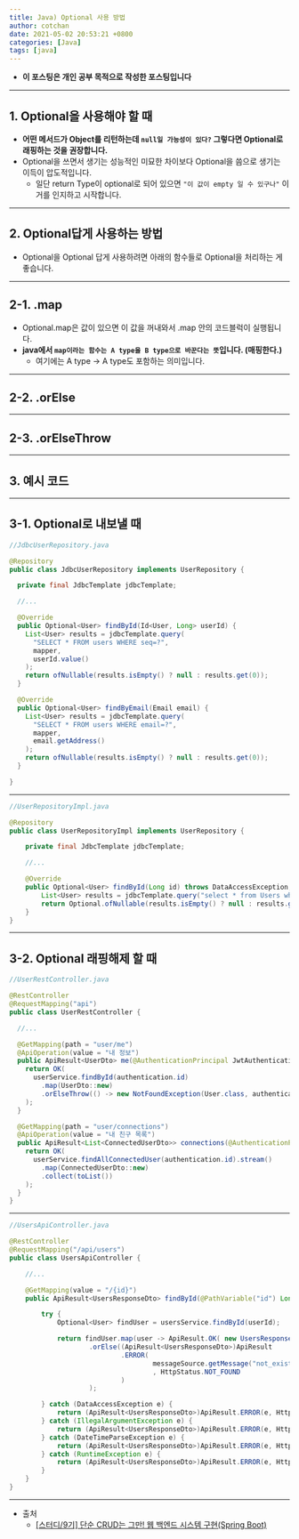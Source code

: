 ```yaml
---
title: Java) Optional 사용 방법
author: cotchan 
date: 2021-05-02 20:53:21 +0800 
categories: [Java]
tags: [java] 
---
```


+ **이 포스팅은 개인 공부 목적으로 작성한 포스팅입니다**

---

## 1. Optional을 사용해야 할 때

+ **어떤 메서드가 Object를 리턴하는데 `null일 가능성이 있다?` 그렇다면 Optional로 래핑하는 것을 권장합니다.**
+ Optional을 쓰면서 생기는 성능적인 미묘한 차이보다 Optional을 씀으로 생기는 이득이 압도적입니다.
  + 일단 return Type이 optional로 되어 있으면 `"이 값이 empty 일 수 있구나"` 이거를 인지하고 시작합니다.


---

## 2. Optional답게 사용하는 방법

+ Optional을 Optional 답게 사용하려면 아래의 함수들로 Optional을 처리하는 게 좋습니다.

---

## 2-1. .map

+ Optional.map은 값이 있으면 이 값을 꺼내와서 .map 안의 코드블럭이 실행됩니다.
+ **java에서 `map이라는 함수는 A type을 B type으로 바꾼다는 뜻`입니다. (매핑한다.)**
  + 여기에는 A type → A type도 포함하는 의미입니다. 

---

## 2-2. .orElse

---

## 2-3. .orElseThrow

---

## 3. 예시 코드

---

## 3-1. Optional로 내보낼 때 

```java
//JdbcUserRepository.java

@Repository
public class JdbcUserRepository implements UserRepository {

  private final JdbcTemplate jdbcTemplate;

  //...

  @Override
  public Optional<User> findById(Id<User, Long> userId) {
    List<User> results = jdbcTemplate.query(
      "SELECT * FROM users WHERE seq=?",
      mapper,
      userId.value()
    );
    return ofNullable(results.isEmpty() ? null : results.get(0));
  }

  @Override
  public Optional<User> findByEmail(Email email) {
    List<User> results = jdbcTemplate.query(
      "SELECT * FROM users WHERE email=?",
      mapper,
      email.getAddress()
    );
    return ofNullable(results.isEmpty() ? null : results.get(0));
  }

}
```

---

```java
//UserRepositoryImpl.java

@Repository
public class UserRepositoryImpl implements UserRepository {

    private final JdbcTemplate jdbcTemplate;

    //...

    @Override
    public Optional<User> findById(Long id) throws DataAccessException, DateTimeParseException {
        List<User> results = jdbcTemplate.query("select * from Users where seq = ?", userMapper, id);
        return Optional.ofNullable(results.isEmpty() ? null : results.get(0));
    }
}
```

---

## 3-2. Optional 래핑해제 할 때

```java
//UserRestController.java

@RestController
@RequestMapping("api")
public class UserRestController {

  //...

  @GetMapping(path = "user/me")
  @ApiOperation(value = "내 정보")
  public ApiResult<UserDto> me(@AuthenticationPrincipal JwtAuthentication authentication) {
    return OK(
      userService.findById(authentication.id)
        .map(UserDto::new)
        .orElseThrow(() -> new NotFoundException(User.class, authentication.id))
    );
  }

  @GetMapping(path = "user/connections")
  @ApiOperation(value = "내 친구 목록")
  public ApiResult<List<ConnectedUserDto>> connections(@AuthenticationPrincipal JwtAuthentication authentication) {
    return OK(
      userService.findAllConnectedUser(authentication.id).stream()
        .map(ConnectedUserDto::new)
        .collect(toList())
    );
  }
}
```

---

```java
//UsersApiController.java

@RestController
@RequestMapping("/api/users")
public class UsersApiController {

    //...

    @GetMapping(value = "/{id}")
    public ApiResult<UsersResponseDto> findById(@PathVariable("id") Long userId) {

        try {
            Optional<User> findUser = usersService.findById(userId);

            return findUser.map(user -> ApiResult.OK( new UsersResponseDto(user)))
                    .orElse((ApiResult<UsersResponseDto>)ApiResult
                            .ERROR(
                                    messageSource.getMessage("not_existed_user", null, Locale.getDefault())
                                    , HttpStatus.NOT_FOUND
                            )
                    );

        } catch (DataAccessException e) {
            return (ApiResult<UsersResponseDto>)ApiResult.ERROR(e, HttpStatus.INTERNAL_SERVER_ERROR);
        } catch (IllegalArgumentException e) {
            return (ApiResult<UsersResponseDto>)ApiResult.ERROR(e, HttpStatus.BAD_REQUEST);
        } catch (DateTimeParseException e) {
            return (ApiResult<UsersResponseDto>)ApiResult.ERROR(e, HttpStatus.INTERNAL_SERVER_ERROR);
        } catch (RuntimeException e) {
            return (ApiResult<UsersResponseDto>)ApiResult.ERROR(e, HttpStatus.INTERNAL_SERVER_ERROR);
        }
    }
}
```

---

+ 출처
    + [[스터디/9기] 단순 CRUD는 그만! 웹 백엔드 시스템 구현(Spring Boot)](https://programmers.co.kr/learn/courses/11694) 
